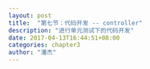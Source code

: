 ```yaml
---
layout: post
title:  "第七节：代码开发 -- controller"
description: "进行单元测试下的代码开发"
date: 2017-04-13T16:44:51+08:00
categories: chapter3
author: "潘杰"
---
```


